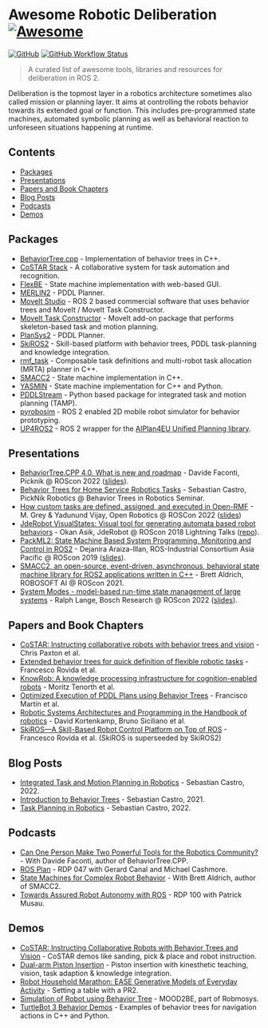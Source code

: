 <!--lint disable awesome-git-repo-age-->
<!--TODO: remove after 10 June 2023-->

# Awesome Robotic Deliberation [![Awesome](https://awesome.re/badge-flat.svg)](https://awesome.re)

[![GitHub](https://img.shields.io/github/license/ros-wg-delib/awesome-ros-deliberation?style=flat-square)](LICENSE) [![GitHub Workflow Status](https://img.shields.io/github/actions/workflow/status/ros-wg-delib/awesome-ros-deliberation/lint.yml?style=flat-square)](https://github.com/ros-wg-delib/awesome-ros-deliberation/actions)
> A curated list of awesome tools, libraries and resources for deliberation in ROS 2.

Deliberation is the topmost layer in a robotics architecture sometimes also called mission or planning layer.
It aims at controlling the robots behavior towards its extended goal or function.
This includes pre-programmed state machines, automated symbolic planning as well as behavioral reaction to unforeseen situations happening at runtime.

## Contents

- [Packages](#packages)
- [Presentations](#presentations)
- [Papers and Book Chapters](#papers-and-book-chapters)
- [Blog Posts](#blog-posts)
- [Podcasts](#podcasts)
- [Demos](#demos)

## Packages

- [BehaviorTree.cpp](https://github.com/BehaviorTree/BehaviorTree.ROS) - Implementation of behavior trees in C++.
- [CoSTAR Stack](http://cpaxton.github.io/costar_stack/) - A collaborative system for task automation and recognition.
- [FlexBE](https://github.com/FlexBE/flexbe_behavior_engine) - State machine implementation with web-based GUI.
- [MERLIN2](https://github.com/MERLIN2-ARCH/merlin2) - PDDL Planner.
- [MoveIt Studio](https://picknik.ai/studio/) - ROS 2 based commercial software that uses behavior trees and MoveIt / MoveIt Task Constructor.
- [MoveIt Task Constructor](https://github.com/ros-planning/moveit_task_constructor) - MoveIt add-on package that performs skeleton-based task and motion planning.
- [PlanSys2](https://github.com/PlanSys2/ros2_planning_system) - PDDL Planner.
- [SkiROS2](https://github.com/RVMI/skiros2) - Skill-based platform with behavior trees, PDDL task-planning and knowledge integration.
- [rmf_task](https://github.com/open-rmf/rmf_task) - Composable task definitions and multi-robot task allocation (MRTA) planner in C++.
- [SMACC2](https://github.com/robosoft-ai/SMACC2) - State machine implementation in C++.
- [YASMIN](https://github.com/uleroboticsgroup/yasmin) - State machine implementation for C++ and Python.
- [PDDLStream](https://github.com/caelan/pddlstream) - Python based package for integrated task and motion planning (TAMP).
- [pyrobosim](https://github.com/sea-bass/pyrobosim) - ROS 2 enabled 2D mobile robot simulator for behavior prototyping.
- [UP4ROS2](https://github.com/aiplan4eu/UP4ROS2) - ROS 2 wrapper for the [AIPlan4EU Unified Planning library](https://github.com/aiplan4eu/unified-planning).


## Presentations

- [BehaviorTree.CPP 4.0. What is new and roadmap](https://vimeo.com/767160437) - Davide Faconti, Picknik @ ROScon 2022 ([slides](http://download.ros.org/downloads/roscon/2022/BehaviorTree.CPP%204.0.%20What%20is%20new%20and%20roadmap.pdf)).
- [Behavior Trees for Home Service Robotics Tasks](https://www.youtube.com/watch?v=xbvMnpwXNPk) - Sebastian Castro, PickNik Robotics @ Behavior Trees in Robotics Seminar.
- [How custom tasks are defined, assigned, and executed in Open-RMF](https://vimeo.com/showcase/9954564/video/767157210) - M. Grey & Yadunund Vijay, Open Robotics @ ROSCon 2022 ([slides](http://download.ros.org/downloads/roscon/2022/How%20custom%20tasks%20are%20defined,%20assigned,%20and%20executed%20in%20Open-RMF.pdf))
- [JdeRobot VisualStates: Visual tool for generating automata based robot behaviors](https://vimeo.com/293530044) - Okan Asik, JdeRobot @ ROScon 2018 Lightning Talks ([repo](https://github.com/JdeRobot/VisualStates)).
- [PackML2: State Machine Based System Programming, Monitoring and Control in ROS2](https://vimeo.com/378683073) - Dejanira Araiza-Illan, ROS-Industrial Consortium Asia Pacific @ ROScon 2019 ([slides](https://roscon.ros.org/2019/talks/roscon2019_packml2.pdf)).
- [SMACC2, an open-source, event-driven, asynchronous, behavioral state machine library for ROS2 applications written in C++](https://vimeo.com/649655394/f9b25be7f9) - Brett Aldrich, ROBOSOFT AI @ ROScon 2021.
- [System Modes - model-based run-time state management of large systems](https://vimeo.com/767165876) - Ralph Lange, Bosch Research @ ROScon 2022 ([slides](http://download.ros.org/downloads/roscon/2022/System%20Modes%20-%20model-based%20run-time%20state%20management%20of%20large%20systems.pdf)).

## Papers and Book Chapters

- [CoSTAR: Instructing collaborative robots with behavior trees and vision](https://ieeexplore.ieee.org/document/7989070) - Chris Paxton et al.
- [Extended behavior trees for quick definition of flexible robotic tasks](https://ieeexplore.ieee.org/document/8206598) - Francesco Rovida et al.
- [KnowRob: A knowledge processing infrastructure for cognition-enabled robots](https://journals.sagepub.com/doi/abs/10.1177/0278364913481635?journalCode=ijra) - Moritz Tenorth et al.
- [Optimized Execution of PDDL Plans using Behavior Trees](https://arxiv.org/abs/2101.01964?s=08) - Francisco Martín et al.
- [Robotic Systems Architectures and Programming in the Handbook of robotics](https://link.springer.com/book/10.1007/978-3-540-30301-5) - David Kortenkamp, Bruno Siciliano et al.
- [SkiROS—A Skill-Based Robot Control Platform on Top of ROS](https://link.springer.com/chapter/10.1007/978-3-319-54927-9_4) - Francesco Rovida et al. (SkiROS is superseeded by SkiROS2)

## Blog Posts

- [Integrated Task and Motion Planning in Robotics](https://roboticseabass.com/2022/07/30/integrated-task-and-motion-planning-in-robotics/) - Sebastian Castro, 2022.
- [Introduction to Behavior Trees](https://roboticseabass.com/2021/05/08/introduction-to-behavior-trees/) - Sebastian Castro, 2021.
- [Task Planning in Robotics](https://roboticseabass.com/2022/07/19/task-planning-in-robotics/) - Sebastian Castro, 2022.

## Podcasts

- [Can One Person Make Two Powerful Tools for the Robotics Community?](https://www.sensethinkact.com/episodes/26-davide-faconti) - With Davide Faconti, author of BehaviorTree.CPP.
- [ROS Plan](https://www.theconstructsim.com/rdp-047-ros-plan-michael-cashmore/) - RDP 047 with Gerard Canal and Michael Cashmore.
- [State Machines for Complex Robot Behavior](https://www.sensethinkact.com/episodes/10-brett-aldrich) - With Brett Aldrich, author of SMACC2.
- [Towards Assured Robot Autonomy with ROS](https://www.theconstructsim.com/100-towards-assured-robot-autonomy-with-ros-with-patrick-musau/) - RDP 100 with Patrick Musau.

## Demos

- [CoSTAR: Instructing Collaborative Robots with Behavior Trees and Vision](https://www.youtube.com/watch?v=eGdwl1dmTrA) - CoSTAR demos like sanding, pick & place and robot instruction.
- [Dual-arm Piston Insertion](https://www.youtube.com/watch?v=sTM0ih6faMs) - Piston insertion with kinesthetic teaching, vision, task adaption & knowledge integration.
- [Robot Household Marathon: EASE Generative Models of Everyday Activity](https://www.youtube.com/watch?v=pv_n9FQRoZQ&t=4s) - Setting a table with a PR2.
- [Simulation of Robot using Behavior Tree](https://www.youtube.com/watch?v=a0ve2CH245Y) - MOOD2BE, part of Robmosys.
- [TurtleBot 3 Behavior Demos](https://github.com/sea-bass/turtlebot3_behavior_demos) - Examples of behavior trees for navigation actions in C++ and Python.
